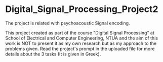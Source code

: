 # Digital_Signal_Processing_Project2

The project is related with psychoacoustic Signal encoding.

This project created as part of the course "Digital Signal Processing" at School of Electrical and Computer Engineering, NTUA and the aim of this work is NOT to present it as my own research but as my approach to the problems given. Read the project's prompt in the uploaded file for more details about the 3 tasks (It is given in Greek).

